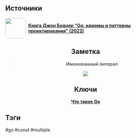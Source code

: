 <h2 align="left">Источники</h2>
<div style="text-align: left">
	<ul style="padding: 0; list-style-type: none; display: flex; flex-direction: column; align-items: left;">
		<li style="display: flex; align-items: center">
			<img
			style="border-radius: 8px; margin-right: 8px; width: 64px; height: 64px; object-fit: cover"
			src="https://sun9-12.userapi.com/impg/AvCGOlah4o7UhSXgysq7X4NJIi72XXjksOos3Q/45XBVuWEKXE.jpg?size=467x660&quality=95&sign=8518ce7b583fb840ea3d1887485f955c&type=album"
			/>
			<strong><a href="https://vk.com/wall-200520393_325">Книга Джон Боднер "Go: идиомы и паттерны проектирования" (2022)</a></strong>
	    </li>
	</ul>
</div>
<h2 align="center">Заметка</h2>
<blockquote align="center">
	<strong><p>Именованный литерал</p></strong>
</blockquote>
<center>
	<img src="https://psv4.userapi.com/c909518/u542439242/docs/d25/56e0c779fea7/Go-Consts.png?extra=-_1FQQMEmoYVsXAfvYZEQpZXto8qKVXM_Aef54pjtJy5DkMbA39by5DEWlLwOPrvmuS8mgI1sboZxwh1sR667LyS2PS0SMOyASWGkidg03cxqnQwrsPwnYYiD1LfD8Mk87e8JGYAQVHF5YT28MiKEewfSeE" />
</center>
<h2 align="center">Ключи</h2>
<div style="display: flex; align-items: flex-start;">
  <ul style="list-style-type: none; margin: 0; padding: 0; text-align: center; flex-grow: 1;">
    <li>
	    <strong><a href="obsidian://open?file=Go/Что такое Go">Что такое Go</a></strong>
	</li>
  </ul>
</div>
<h2 align="left">Тэги</h2>
#go #const #multiple